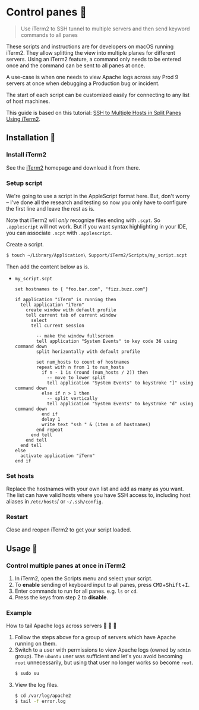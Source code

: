 # Control panes 🍱
> Use iTerm2 to SSH tunnel to multiple servers and then send keyword commands to all panes

These scripts and instructions are for developers on macOS running iTerm2. They allow splitting the view into multiple planes for different servers. Using an iTerm2 feature, a command only needs to be entered once and the command can be sent to all panes at once.

A use-case is when one needs to view Apache logs across say Prod 9 servers at once when debugging a Production bug or incident. 

The start of each script can be customized easily for connecting to any list of host machines.

This guide is based on this tutorial: [SSH to Multiple Hosts in Split Panes Using iTerm2](https://medium.com/@maharajamandy/ssh-to-multiple-hosts-in-split-panes-using-iterm2-f2c3353fbea2).


## Installation :wrench:

### Install iTerm2

See the [iTerm2](https://www.iterm2.com/index.html) homepage and download it from there.

### Setup script

We're going to use a script in the AppleScript format here. But, don't worry – I've done all the research and testing so now you only have to configure the first line and leave the rest as is.

Note that iTerm2 will _only_ recognize files ending with `.scpt`. So `.applescript` will not work. But if you want syntax highlighting in your IDE, you can associate `.scpt` with `.applescript`.

Create a script.

```sh
$ touch ~/Library/Application\ Support/iTerm2/Scripts/my_script.scpt
```

Then add the content below as is.

- `my_script.scpt`
    ```applescript
    set hostnames to { "foo.bar.com", "fizz.buzz.com"}

    if application "iTerm" is running then
      tell application "iTerm"
        create window with default profile
        tell current tab of current window
          select
          tell current session

            -- make the window fullscreen
            tell application "System Events" to key code 36 using command down
            split horizontally with default profile

            set num_hosts to count of hostnames
            repeat with n from 1 to num_hosts
              if n - 1 is (round (num_hosts / 2)) then
                -- move to lower split
                tell application "System Events" to keystroke "]" using command down
              else if n > 1 then
                -- split vertically
                tell application "System Events" to keystroke "d" using command down
              end if
              delay 1
              write text "ssh " & (item n of hostnames)
            end repeat
          end tell
        end tell
      end tell
    else
      activate application "iTerm"
    end if
    ```

### Set hosts

Replace the hostnames with your own list and add as many as you want. The list can have valid hosts where you have SSH access to, including host aliases in `/etc/hosts`/ or `~/.ssh/config`.


### Restart

Close and reopen iTerm2 to get your script loaded.


## Usage :runner:

### Control multiple panes at once in iTerm2

1. In iTerm2, open the Scripts menu and select your script.
2. To **enable** sending of keyboard input to all panes, press <kbd>CMD</kbd>+<kbd>Shift</kbd>+<kbd>I</kbd>.
3. Enter commands to run for all panes. e.g. `ls` or `cd`.
4. Press the keys from step 2 to **disable**.

### Example

How to tail Apache logs across servers :page_with_curl: :page_with_curl: :page_with_curl:

1. Follow the steps above for a group of servers which have Apache running on them.
2. Switch to a user with permissions to view Apache logs (owned by `admin` group). The `ubuntu` user was sufficient and let's you avoid becoming `root` unnecessarily, but using that user no longer works so become `root`.
    ```sh
    $ sudo su
    ```
3. View the log files.
    ```sh
    $ cd /var/log/apache2
    $ tail -f error.log
    ```
